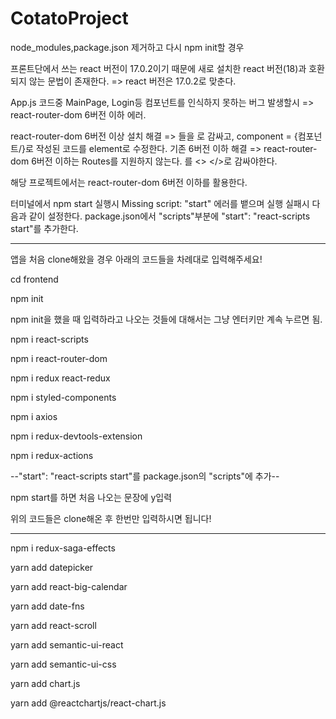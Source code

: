 # CotatoProject

node_modules,package.json 제거하고 다시 npm init할 경우

프론트단에서 쓰는 react 버전이 17.0.2이기 때문에 새로 설치한 react 버전(18)과 호환되지 않는 문법이
존재한다.
=> react 버전은 17.0.2로 맞춘다.




App.js 코드중 MainPage, Login등 컴포넌트를 인식하지 못하는 버그 발생할시 => react-router-dom 6버전 이하 에러.

react-router-dom 6버전 이상 설치 해결 => <Route><Route/>들을 <Routes>로 감싸고, component = {컴포넌트/}로 작성된 코드를 element로 수정한다.
기존 6버전 이하 해결 => react-router-dom 6버전 이하는 Routes를 지원하지 않는다. <Route>를 <> </>로 감싸야한다.
  
해당 프로젝트에서는 react-router-dom 6버전 이하를 활용한다.


터미널에서 npm start 실행시 Missing script: "start" 에러를 뱉으며 실행 실패시 다음과 같이 설정한다.
package.json에서 "scripts"부분에 "start": "react-scripts start"를 추가한다.

----------------------------------------------------------------------------------------------------------

앱을 처음 clone해왔을 경우 아래의 코드들을 차례대로 입력해주세요!

cd frontend

npm init

npm init을 했을 때 입력하라고 나오는 것들에 대해서는 그냥 엔터키만 계속 누르면 됨.

npm i react-scripts

npm i react-router-dom

npm i redux react-redux

npm i styled-components

npm i axios

npm i redux-devtools-extension

npm i redux-actions

--"start": "react-scripts start"를 package.json의 "scripts"에 추가--

npm start를 하면 처음 나오는 문장에 y입력

위의 코드들은 clone해온 후 한번만 입력하시면 됩니다!



----------------------------------------------------------------------------------------------------------
npm i redux-saga-effects
  
yarn add datepicker
  
yarn add react-big-calendar
  
yarn add date-fns
  
yarn add react-scroll
  
yarn add semantic-ui-react
  
yarn add semantic-ui-css
  
yarn add chart.js
  
yarn add  @reactchartjs/react-chart.js
